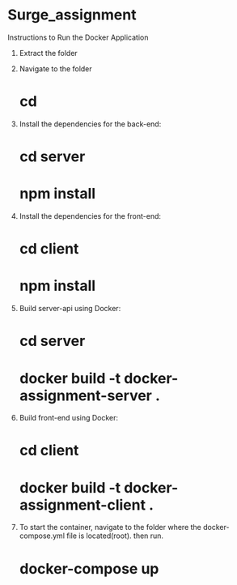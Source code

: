 # Surge_assignment

Instructions to Run the Docker Application

1. Extract the folder
2. Navigate to the folder 

    # cd <foldername> 

3. Install the dependencies for the back-end:

    #  cd server
    #  npm install

4. Install the dependencies for the front-end:
    
    #  cd client
    #  npm install 

5. Build server-api using Docker:

    # cd server
    # docker build -t docker-assignment-server .

6. Build front-end using Docker:

    # cd client
    # docker build -t docker-assignment-client .

7. To start the container, navigate to the folder where the docker-compose.yml file is located(root). then run. 
    
    # docker-compose up


